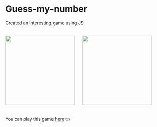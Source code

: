 # Guess-my-number
Created an interesting game using JS
###### 
<img src="https://user-images.githubusercontent.com/95746772/151666039-f38696fe-dbab-4045-b04d-3463b6c39fb9.png" height="220"> &nbsp; &nbsp; &nbsp;<img src="https://user-images.githubusercontent.com/95746772/151666060-52511fbe-00a9-4104-a8b9-d553da409967.png" height="220">
######
You can play this game [here](https://guess-hidden-number.herokuapp.com/)👈 



